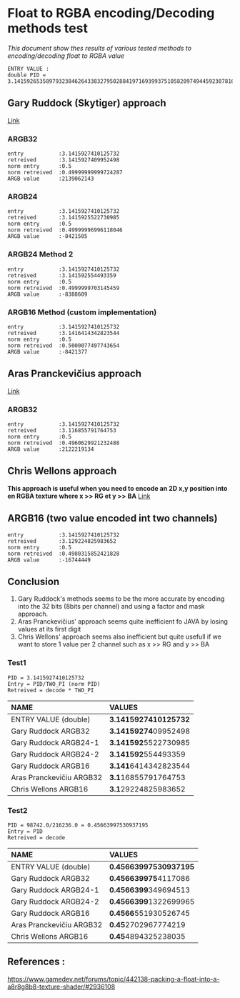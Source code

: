 # Float to RGBA encoding/Decoding methods test
_This document show thes results of various tested methods to encoding/decoding float to RGBA value_

```
ENTRY VALUE : 
double PID = 3.1415926535897932384626433832795028841971693993751058209749445923078164062;
```

## Gary Ruddock (Skytiger) approach
[Link](https://skytiger.wordpress.com/2010/12/01/packing-depth-into-color/)

### ARGB32
```
entry 			:3.1415927410125732
retreived 		:3.1415927409952498
norm entry 		:0.5
norm retreived 	:0.49999999999724287
ARGB value 		:2139062143
```

### ARGB24
```
entry 			:3.1415927410125732
retreived 		:3.1415925522730985
norm entry 		:0.5
norm retreived 	:0.49999996996118046
ARGB value 		:-8421505
```

### ARGB24 Method 2
```
entry 			:3.1415927410125732
retreived 		:3.141592554493359
norm entry 		:0.5
norm retreived 	:0.4999999703145459
ARGB value 		:-8388609
```

### ARGB16 Method (custom implementation)
```
entry 			:3.1415927410125732
retreived 		:3.1416414342823544
norm entry 		:0.5
norm retreived 	:0.5000077497743654
ARGB value 		:-8421377
```
## Aras Pranckevičius approach
[Link](https://aras-p.info/blog/2009/07/30/encoding-floats-to-rgba-the-final/)

### ARGB32
```
entry 			:3.1415927410125732
retreived 		:3.116855791764753
norm entry 		:0.5
norm retreived 	:0.4960629921232488
ARGB value 		:2122219134
```


## Chris Wellons approach
**This approach is useful when you need to encode an 2D x,y position into en RGBA texture where x >> RG et y >> BA**
[Link](https://nullprogram.com/blog/2014/06/29/)

## ARGB16 (two value encoded int two channels)
```
entry 			:3.1415927410125732
retreived 		:3.129224825983652
norm entry 		:0.5
norm retreived 	:0.4980315852421828
ARGB value 		:-16744449
```

## Conclusion
1. Gary Ruddock's methods seems to be the more accurate by encoding into the 32 bits (8bits per channel) and using a factor and mask approach.
2. Aras Pranckevičius' approach seems quite inefficient fo JAVA by losing values at its first digit
3. Chris Wellons' approach seems also inefficient but quite usefull if we want to store 1 value per 2 channel such as x >> RG and y >> BA

### Test1
```
PID = 3.1415927410125732
Entry = PID/TWO_PI (norm PID)
Retreived = decode * TWO_PI
```

| NAME   					| VALUES 			    	|
|:---						|:---						|
| ENTRY VALUE (double) 		| **3.1415927410125732**	|
| Gary Ruddock ARGB32 		| **3.14159274**09952498	|
| Gary Ruddock ARGB24-1		| **3.141592**5522730985	|
| Gary Ruddock ARGB24-2 	| **3.141592**554493359		|
| Gary Ruddock ARGB16	 	| **3.141**6414342823544	|
| Aras Pranckevičiu ARGB32 	| **3.1**16855791764753		|
| Chris Wellons ARGB16 		| **3.1**29224825983652		|


### Test2
```
PID = 98742.0/216236.0 = 0.45663997530937195
Entry = PID
Retreived = decode
```

| NAME   					| VALUES 			    		|
|:---						|:---							|
| ENTRY VALUE (double) 		| **0.45663997530937195**		|
| Gary Ruddock ARGB32 		| **0.456639975**4117086		|
| Gary Ruddock ARGB24-1		| **0.4566399**349694513		|
| Gary Ruddock ARGB24-2 	| **0.4566399**1322699965		|
| Gary Ruddock ARGB16	 	| **0.4566**551930526745		|
| Aras Pranckevičiu ARGB32 	| **0.45**2702967774219			|
| Chris Wellons ARGB16 		| **0.45**4894325238035			|

## References :
https://www.gamedev.net/forums/topic/442138-packing-a-float-into-a-a8r8g8b8-texture-shader/#2936108 
